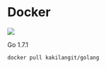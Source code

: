 Docker
=======

[![](https://images.microbadger.com/badges/image/kakilangit/golang.svg)](http://microbadger.com/images/kakilangit/golang "Get your own image badge on microbadger.com")

Go 1.7.1

    docker pull kakilangit/golang
